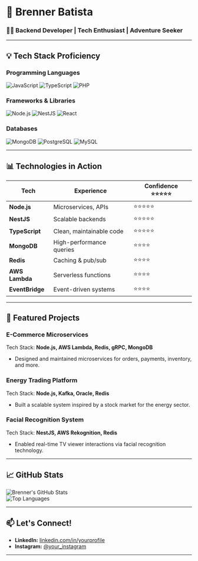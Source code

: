 # 🚀 Brenner Batista

### 🧑‍💻 Backend Developer | Tech Enthusiast | Adventure Seeker  

---

## 💡 Tech Stack Proficiency

### **Programming Languages**
![JavaScript](https://img.shields.io/badge/JavaScript-%23323330.svg?style=flat&logo=javascript&logoColor=%23F7DF1E)
![TypeScript](https://img.shields.io/badge/TypeScript-%23007ACC.svg?style=flat&logo=typescript&logoColor=white)
![PHP](https://img.shields.io/badge/PHP-%23777BB4.svg?style=flat&logo=php&logoColor=white)  

### **Frameworks & Libraries**
![Node.js](https://img.shields.io/badge/Node.js-%23339933.svg?style=flat&logo=nodedotjs&logoColor=white)
![NestJS](https://img.shields.io/badge/NestJS-%23E0234E.svg?style=flat&logo=nestjs&logoColor=white)
![React](https://img.shields.io/badge/React-%2361DAFB.svg?style=flat&logo=react&logoColor=black)

### **Databases**
![MongoDB](https://img.shields.io/badge/MongoDB-%2347A248.svg?style=flat&logo=mongodb&logoColor=white)
![PostgreSQL](https://img.shields.io/badge/PostgreSQL-%23316192.svg?style=flat&logo=postgresql&logoColor=white)
![MySQL](https://img.shields.io/badge/MySQL-%234479A1.svg?style=flat&logo=mysql&logoColor=white)

---

## 📊 Technologies in Action

| **Tech**            | **Experience**         | **Confidence** ⭐⭐⭐⭐⭐ |
|----------------------|------------------------|-----------------------|
| **Node.js**          | Microservices, APIs   | ⭐⭐⭐⭐⭐               |
| **NestJS**           | Scalable backends     | ⭐⭐⭐⭐⭐               |
| **TypeScript**       | Clean, maintainable code | ⭐⭐⭐⭐⭐           |
| **MongoDB**          | High-performance queries | ⭐⭐⭐⭐             |
| **Redis**            | Caching & pub/sub     | ⭐⭐⭐⭐                |
| **AWS Lambda**       | Serverless functions  | ⭐⭐⭐⭐                |
| **EventBridge**      | Event-driven systems  | ⭐⭐⭐⭐                |

---

## 📂 Featured Projects

### **E-Commerce Microservices**  
Tech Stack: **Node.js, AWS Lambda, Redis, gRPC, MongoDB**  
- Designed and maintained microservices for orders, payments, inventory, and more.  

### **Energy Trading Platform**  
Tech Stack: **Node.js, Kafka, Oracle, Redis**  
- Built a scalable system inspired by a stock market for the energy sector.  

### **Facial Recognition System**  
Tech Stack: **NestJS, AWS Rekognition, Redis**  
- Enabled real-time TV viewer interactions via facial recognition technology.

---

## 📈 GitHub Stats

![Brenner's GitHub Stats](https://github-readme-stats.vercel.app/api?username=YOUR_GITHUB_USERNAME&show_icons=true&theme=radical)  
![Top Languages](https://github-readme-stats.vercel.app/api/top-langs/?username=YOUR_GITHUB_USERNAME&layout=compact&theme=radical)  

---

## 📫 Let's Connect!  

- **LinkedIn:** [linkedin.com/in/yourprofile](#)  
- **Instagram:** [@your_instagram](#)  

---

